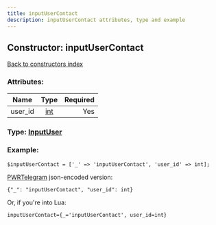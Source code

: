 ```yaml
---
title: inputUserContact
description: inputUserContact attributes, type and example
---
```

## Constructor: inputUserContact  
[Back to constructors index](index.md)



### Attributes:

| Name     |    Type       | Required |
|----------|:-------------:|---------:|
|user\_id|[int](../types/int.md) | Yes|



### Type: [InputUser](../types/InputUser.md)


### Example:

```
$inputUserContact = ['_' => 'inputUserContact', 'user_id' => int];
```  

[PWRTelegram](https://pwrtelegram.xyz) json-encoded version:

```
{"_": "inputUserContact", "user_id": int}
```


Or, if you're into Lua:  


```
inputUserContact={_='inputUserContact', user_id=int}

```


